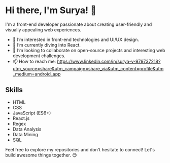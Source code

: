# Hi there, I'm Surya! 👋

I'm a front-end developer passionate about creating user-friendly and visually appealing web experiences.

- 👀 I’m interested in front-end technologies and UI/UX design.
- 🌱 I’m currently diving into React.
- 💞️ I’m looking to collaborate on open-source projects and interesting web development challenges.
- 📫 How to reach me: https://www.linkedin.com/in/surya-v-979737218?utm_source=share&utm_campaign=share_via&utm_content=profile&utm_medium=android_app

## Skills

- HTML
- CSS 
- JavaScript (ES6+)
- React.js
- Regex
- Data Analysis
- Data Mining
- SQL

Feel free to explore my repositories and don't hesitate to connect! Let's build awesome things together. 😊
